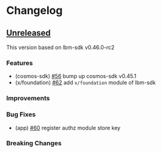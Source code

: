 <!--
Guiding Principles:

Changelogs are for humans, not machines.
There should be an entry for every single version.
The same types of changes should be grouped.
Versions and sections should be linkable.
The latest version comes first.
The release date of each version is displayed.
Mention whether you follow Semantic Versioning.

Usage:

Change log entries are to be added to the Unreleased section under the
appropriate stanza (see below). Each entry should ideally include a tag and
the Github issue reference in the following format:

* (<tag>) \#<issue-number> message

The issue numbers will later be link-ified during the release process so you do
not have to worry about including a link manually, but you can if you wish.

Types of changes (Stanzas):

"Features" for new features.
"Improvements" for changes in existing functionality.
"Deprecated" for soon-to-be removed features.
"Bug Fixes" for any bug fixes.
"Client Breaking" for breaking CLI commands and REST routes.
"State Machine Breaking" for breaking the AppState

Ref: https://keepachangelog.com/en/1.0.0/
-->

# Changelog

## [Unreleased]

This version based on lbm-sdk v0.46.0-rc2

### Features
* (cosmos-sdk) [\#56](https://github.com/line/lbm/pull/56) bump up cosmos-sdk v0.45.1
* (x/foundation) [\#62](https://github.com/line/lbm/pull/62) add `x/foundation` module of lbm-sdk

### Improvements

### Bug Fixes
* (app) [\#60](https://github.com/line/lbm/pull/60) register authz module store key

### Breaking Changes


<!-- Release links -->
[Unreleased]: https://github.com/line/lbm/compare/v0.3.0...HEAD